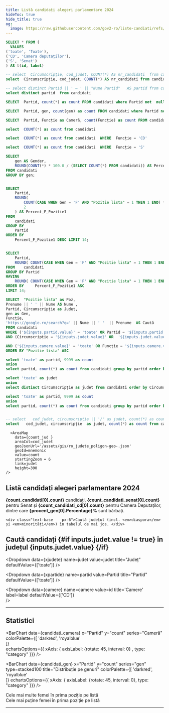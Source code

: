 ```yaml
---
title: Listă candidați alegeri parlamentare 2024
hideToc: true
hide_title: true
og:
  image: https://raw.githubusercontent.com/gov2-ro/liste-candiati/refs/heads/main/static/assets/lista-candidati.png
---
```



```sql camere
SELECT * FROM (
  VALUES 
('toate', 'Toate'),
('CD', 'Camera deputaților'),
('S', 'Senat')
) AS t(id, label)
```


```sql judete
-- select  Circumscripție, cod_judet, COUNT(*) AS nr_candidati	from candidati where cod_judet != 'diaspora'  GROUP BY Circumscripție, cod_judet order by Circumscripție ASC
select  Circumscripție, cod_judet, COUNT(*) AS nr_candidati	from candidati GROUP BY Circumscripție, cod_judet order by Circumscripție ASC
```

```sql partide
-- select distinct Partid || ' – ' || "Nume Partid"   AS partid	from candidati 
select distinct partid	from candidati 
```

```sql candidati_count
SELECT  Partid, count(*) as count FROM candidati where Partid not  null group by Partid order by count DESC  

```
```sql candidati_gen
SELECT  Partid, gen, count(gen) as count FROM candidati where Partid not  null group by Partid, gen order by count DESC 
```
```sql candidati_camera
SELECT  Partid, Funcție as Cameră, count(Funcție) as count FROM candidati where Partid not  null group by Partid, Funcție order by count DESC 
```

```sql count_candidati
select  COUNT(*) as count from candidati  
```

```sql count_candidati_cd
select  COUNT(*) as count from candidati  WHERE  Funcție = 'CD'
```

```sql count_candidati_senat
select  COUNT(*) as count from candidati  WHERE  Funcție = 'S'
```

```sql procent_gen
SELECT 
    gen AS Gender, 
    ROUND(COUNT(*) * 100.0 / (SELECT COUNT(*) FROM candidati)) AS Percentage
FROM candidati
GROUP BY gen;
```

```sql gen_top

SELECT 
    Partid,
    ROUND(
        COUNT(CASE WHEN Gen = 'F' AND "Pozitie lista" = 1 THEN 1 END) * 100.0 / COUNT(*),
        2
    ) AS Percent_F_Pozitie1
FROM 
    candidati
GROUP BY 
    Partid
ORDER BY 
    Percent_F_Pozitie1 DESC LIMIT 14;

```

```sql gen_bottom

SELECT 
    Partid,
    ROUND( COUNT(CASE WHEN Gen = 'F' AND "Pozitie lista" = 1 THEN 1 END) * 100.0 / COUNT(*), 2   ) AS Percent_F_Pozitie1
FROM    candidati
GROUP BY Partid
HAVING 
    ROUND( COUNT(CASE WHEN Gen = 'F' AND "Pozitie lista" = 1 THEN 1 END) * 100.0 / COUNT(*), 2 ) > 2
ORDER BY     Percent_F_Pozitie1 ASC
LIMIT 14;

```

```sql candidati
SELECT  "Pozitie lista" as Poz, 
Prenume || ' ' || Nume AS Nume , 
Partid, Circumscripție as Judet,
gen as Gen, 
Funcție,
'https://google.ro/search?q=' || Nume || ' '  || Prenume  AS Caută
FROM candidati  
WHERE ('${inputs.partid.value}' = 'toate' OR Partid = '${inputs.partid.value}')
AND (Circumscripție = '${inputs.judet.value}' OR  '${inputs.judet.value}' == 'toate') 

AND ('${inputs.camere.value}' = 'toate' OR Funcție = '${inputs.camere.value}')
ORDER BY "Pozitie lista" ASC

```

```sql xpartide
select 'toate' as partid, 9999 as count
union
select partid, count(*) as count from candidati group by partid order by count DESC 

```

```sql xjudete
select 'toate' as judet
union
select distinct Circumscripție as judet	from candidati order by Circumscripție DESC
```
 
```sql partide
select 'toate' as partid, 9999 as count
union
select partid, count(*) as count from candidati group by partid order by count DESC 

```

```sql count_jud 

-- select   cod_judet, circumscripție || '/' as judet, count(*) as count from candidati group by circumscripție, cod_judet
select   cod_judet, circumscripție  as judet, count(*) as count from candidati group by circumscripție, cod_judet

```

<div class="grid grid-flow-row-dense lg:grid-cols-3">
   <div class="col-span-2">
   
      <AreaMap 
        data={count_jud } 
        areaCol=cod_judet
        geoJsonUrl='/assets/gis/ro_judete_poligon-geo-.json'
        geoId=mnemonic
        value=count
        startingZoom = 6
        link=judet
        height=390
    />       
  </div>  
  <div class="text-2xl  m-2 bg-sky-50">

  <h2 class="bg-sky-200 px-7 py-4">Listă candidați <b>alegeri parlamentare 2024</b></h2> 

  <div class="px-7 py-4 pt-6"> 
    <b>{count_candidati[0].count}</b> candidați, <b>{count_candidati_senat[0].count}</b> pentru Senat și <b>{count_candidati_cd[0].count}</b> pentru Camera Deputaților, dintre care <b>{procent_gen[0].Percentage}%</b> sunt bărbați.
  </div>

    <div class="text-base	 px-6">Caută județul (incl. <em>diaspora</em> și <em>minorități</em>) în tabelul de mai jos. </div>
 
  </div>
</div>

## Caută candidați  {#if inputs.judet.value != true} în județul **{inputs.judet.value}** {/if}


  <Dropdown 
    data={xjudete} 
    name=judet 
    value=judet 
    title="Județ" 
    defaultValue={['toate']}
/> 

<Dropdown 
    data={xpartide} 
    name=partid
    value=Partid
    title="Partid" 
    defaultValue={['toate']}
/> 

<Dropdown
    data={camere} 
    name=camere
    value=id
    title='Camere'
    label=label
    defaultValue={['CD']}	
/>

<DataTable data={candidati} search=true rows=50 >
    <Column id=Poz/> 
    <Column id=Nume/> 
    <Column id=Partid/> 
    <Column id=Judet/> 
    <Column id=Gen/> 
    <Column id=Funcție/> 
    <Column id=Caută contentType=link linkLabel="🔎"/> 
</DataTable>

 

---

## Statistici

<BarChart data={candidati_camera} x="Partid" y="count" series="Cameră"  
colorPalette={[
        'darkred',
        'royalblue'  
        ]}   
echartsOptions={{ xAxis: { axisLabel: {rotate: 45,  interval: 0} , type: "category" }}}
/>
 

 <!-- <BarChart data={candidati_camera} x="Partid" y="count" echartsOptions={{ xAxis: { axisLabel: {rotate: 45,  interval: 0}, type: "category"  }}}/> -->

<BarChart data={candidati_gen} x="Partid" y="count" series="gen"     
type=stacked100   title="Distribuție pe genuri"
colorPalette={[
        'darkred',
        'royalblue'  
        ]}
echartsOptions={{ xAxis: { axisLabel: {rotate: 45,  interval: 0}, type: "category"  }}}
/>

<div class="md:grid grid-cols-2 gap-8">
<div>
Cele mai multe femei în prima poziție pe listă
<DataTable data={gen_top} rows=14 />
</div>
<div>
Cele mai puține femei în prima poziție pe listă

<DataTable data={gen_bottom} rows=14 /></div>
</div>



---

 <div class="lista-judete  ">
   <ListaJudete judete={judete} />
 </div>
 

<style>
.lista-judete {
  display: grid;
  grid-template-columns: repeat(auto-fill, minmax(200px, 1fr));
  gap: .2ex;
}
</style>
 
 